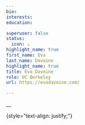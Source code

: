 ```yaml
---
bio:
interests:
education:

superuser: false
status:
  icon: ☕️
highlight_name: true
first_name: Eva
last_name: Davoine
highlight_name: true
title: Eva Davoine
role: UC Berkeley
url: https://evadavoine.com/

---
```



__

{style="text-align: justify;"}
